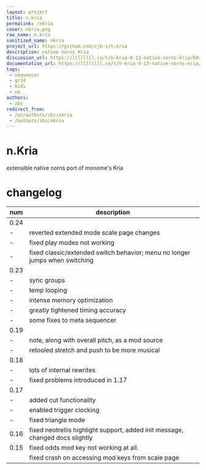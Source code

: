 ```yaml
---
layout: project
title: n.kria
permalink: /nkria
cover: nkria.png
raw_name: n.kria
sanitized_name: nkria
project_url: https://github.com/zjb-s/n.kria
description: native norns Kria
discussion_url: https://llllllll.co/t/n-kria-0-13-native-norns-kria/60403
documentation_url: https://llllllll.co/t/n-kria-0-13-native-norns-kria/60403
tags:
 - sequencer
 - grid
 - midi
 - nb
authors:
 - zbs
redirect_from:
 - /en/authors/zbs/nkria
 - /authors/zbs/nkria
---
```

# n.Kria
extensible native norns port of monome's Kria

# changelog
| num | description |
|-|-|
| 0.24 
|-| reverted extended mode scale page changes
|-| fixed play modes not working
|-| fixed classic/extended switch behavior; menu no longer jumps when switching
| 0.23
|-| sync groups
|-| temp looping
|-| intense memory optimization
|-| greatly tightened timing accuracy
|-| some fixes to meta sequencer
| 0.19
|-| note, along with overall pitch, as a mod source
|-| retooled stretch and push to be more musical
| 0.18 
|-| lots of internal rewrites
|-| fixed problems introduced in 1.17
| 0.17 | 
|-| added cut functionality 
|-| enabled trigger clocking 
|-| fixed triangle mode 
| 0.16 | fixed neotrellis highlight support, added init message, changed docs slightly |
| 0.15 | fixed odds mod key not working at all. |
|| fixed crash on accessing mod keys from scale page |
